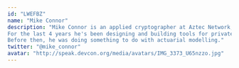 ```yaml
---
id: "LWEFBZ"
name: "Mike Connor"
description: "Mike Connor is an applied cryptographer at Aztec Network, the privacy layer for web3. He's focussed on designing the L2 architecture for fully programmable and composable private smart contracts.
For the last 4 years he's been designing and building tools for private smart contracts on Ethereum.
Before then, he was doing something to do with actuarial modelling."
twitter: "@mike_connor"
avatar: "http://speak.devcon.org/media/avatars/IMG_3373_U65nzzo.jpg"
---
```

